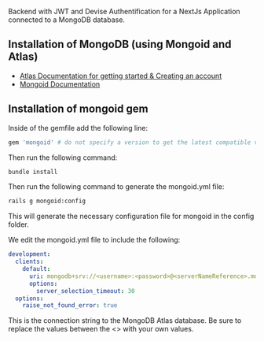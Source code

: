 Backend with JWT and Devise Authentification for a NextJs Application connected to a MongoDB database. 

## Installation of MongoDB (using Mongoid and Atlas)
- [Atlas Documentation for getting started & Creating an account](https://www.mongodb.com/docs/atlas/getting-started/)
- [Mongoid Documentation](https://docs.mongodb.com/mongoid/current/)

## Installation of mongoid gem
Inside of the gemfile add the following line:
```ruby
gem 'mongoid' # do not specify a version to get the latest compatible version
```
Then run the following command:
```bash
bundle install
```
Then run the following command to generate the mongoid.yml file:
```bash
rails g mongoid:config
```

This will generate the necessary configuration file for mongoid in the config folder.

We edit the mongoid.yml file to include the following:
```yml
development:
  clients:
    default:
      uri: mongodb+srv://<username>:<password>@<serverNameReference>.mongodb.net/<ClusterName>?retryWrites=true&w=majority
      options:
        server_selection_timeout: 30
  options:
    raise_not_found_error: true

```
This is the connection string to the MongoDB Atlas database. Be sure to replace the values between the <> with your own values.




